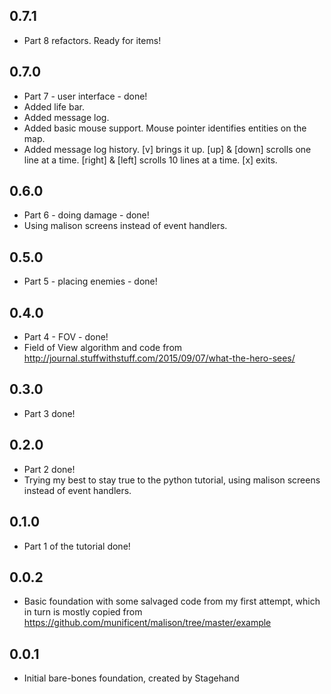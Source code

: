 ## 0.7.1

- Part 8 refactors. Ready for items!

## 0.7.0

- Part 7 - user interface - done!
- Added life bar.
- Added message log.
- Added basic mouse support. Mouse pointer identifies entities on the map.
- Added message log history. [v] brings it up. [up] & [down] scrolls one line at a time. [right] & [left] scrolls 10 lines at a time. [x] exits.

## 0.6.0

- Part 6 - doing damage - done!
- Using malison screens instead of event handlers.

## 0.5.0

- Part 5 - placing enemies - done!

## 0.4.0

- Part 4 - FOV - done!
- Field of View algorithm and code from http://journal.stuffwithstuff.com/2015/09/07/what-the-hero-sees/

## 0.3.0

- Part 3 done!

## 0.2.0

- Part 2 done!
- Trying my best to stay true to the python tutorial, using malison screens instead of event handlers.

## 0.1.0
- Part 1 of the tutorial done!

## 0.0.2

- Basic foundation with some salvaged code from my first attempt, which in turn is mostly copied from https://github.com/munificent/malison/tree/master/example

## 0.0.1

- Initial bare-bones foundation, created by Stagehand
